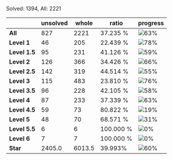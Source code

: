 Solved: 1394, All: 2221

| |unsolved|whole|ratio|progress|
|----|----|----|----|----|
|**All**| 827 | 2221 | 37.235 %| ![63%](https://progress-bar.dev/63?title=All) |
|**Level 1**| 46 | 205 | 22.439 %| ![78%](https://progress-bar.dev/78?title=Level+1++)|
|**Level 1.5**| 95 | 231 | 41.126 %| ![59%](https://progress-bar.dev/59?title=Level+1.5)|
|**Level 2**| 126 | 366 | 34.426 %| ![66%](https://progress-bar.dev/66?title=Level+2++)|
|**Level 2.5**| 142 | 319 | 44.514 %| ![55%](https://progress-bar.dev/55?title=Level+2.5)|
|**Level 3**| 115 | 483 | 23.810 %| ![76%](https://progress-bar.dev/76?title=Level+3++)|
|**Level 3.5**| 96 | 228 | 42.105 %| ![58%](https://progress-bar.dev/58?title=Level+3.5)|
|**Level 4**| 87 | 233 | 37.339 %| ![63%](https://progress-bar.dev/63?title=Level+4++)|
|**Level 4.5**| 59 | 73 | 80.822 %| ![19%](https://progress-bar.dev/19?title=Level+4.5)|
|**Level 5**| 48 | 70 | 68.571 %| ![31%](https://progress-bar.dev/31?title=Level+5++)|
|**Level 5.5**| 6 | 6 | 100.000 %| ![0%](https://progress-bar.dev/0?title=Level+5.5)|
|**Level 6**| 7 | 7 | 100.000 %| ![0%](https://progress-bar.dev/0?title=Level+6++)|
|**Star**|2405.0 | 6013.5 |39.993%| ![60%](https://progress-bar.dev/60?title=Star) |
